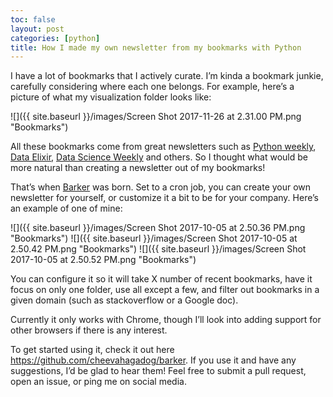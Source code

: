```yaml
---
toc: false
layout: post
categories: [python]
title: How I made my own newsletter from my bookmarks with Python
---
```


I have a lot of bookmarks that I actively curate. I’m kinda a bookmark junkie, carefully considering where each one belongs. For example, here’s a picture of what my visualization folder looks like:

![]({{ site.baseurl }}/images/Screen Shot 2017-11-26 at 2.31.00 PM.png "Bookmarks")

All these bookmarks come from great newsletters such as [Python weekly](https://www.pythonweekly.com/), [Data Elixir](https://dataelixir.com/), [Data Science Weekly](https://www.datascienceweekly.org/) and others. So I thought what would be more natural than creating a newsletter out of my bookmarks!

That’s when [Barker](https://github.com/cheevahagadog/barker) was born. Set to a cron job, you can create your own newsletter for yourself, or customize it a bit to be for your company. Here’s an example of one of mine:


![]({{ site.baseurl }}/images/Screen Shot 2017-10-05 at 2.50.36 PM.png "Bookmarks")
![]({{ site.baseurl }}/images/Screen Shot 2017-10-05 at 2.50.42 PM.png "Bookmarks")
![]({{ site.baseurl }}/images/Screen Shot 2017-10-05 at 2.50.52 PM.png "Bookmarks")

You can configure it so it will take X number of recent bookmarks, have it focus on only one folder, use all except a few, and filter out bookmarks in a given domain (such as stackoverflow or a Google doc).

Currently it only works with Chrome, though I’ll look into adding support for other browsers if there is any interest.

To get started using it, check it out here https://github.com/cheevahagadog/barker. If you use it and have any suggestions, I’d be glad to hear them! Feel free to submit a pull request, open an issue, or ping me on social media.

